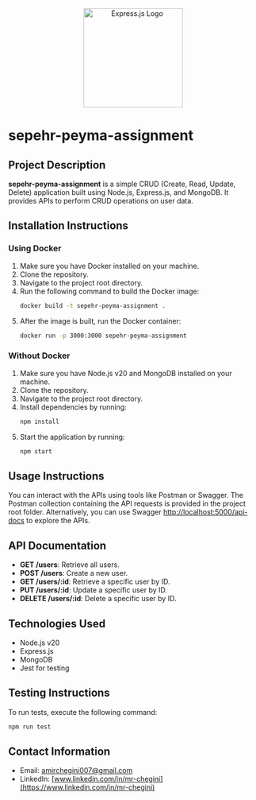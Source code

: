 <div align="center">
  <img src="https://upload.wikimedia.org/wikipedia/commons/6/64/Expressjs.png" alt="Express.js Logo" width="200">
</div>

# sepehr-peyma-assignment

## Project Description

**sepehr-peyma-assignment** is a simple CRUD (Create, Read, Update, Delete) application built using Node.js, Express.js, and MongoDB. It provides APIs to perform CRUD operations on user data.

## Installation Instructions

### Using Docker

1. Make sure you have Docker installed on your machine.
2. Clone the repository.
3. Navigate to the project root directory.
4. Run the following command to build the Docker image:
   ```bash
   docker build -t sepehr-peyma-assignment .
   ```
5. After the image is built, run the Docker container:
   ```bash
   docker run -p 3000:3000 sepehr-peyma-assignment
   ```

### Without Docker

1. Make sure you have Node.js v20 and MongoDB installed on your machine.
2. Clone the repository.
3. Navigate to the project root directory.
4. Install dependencies by running:
   ```bash
   npm install
   ```
5. Start the application by running:
   ```bash
   npm start
   ```

## Usage Instructions

You can interact with the APIs using tools like Postman or Swagger. The Postman collection containing the API requests is provided in the project root folder. Alternatively, you can use Swagger [http://localhost:5000/api-docs](http://localhost:5000/api-docs) to explore the APIs.

## API Documentation

- **GET /users**: Retrieve all users.
- **POST /users**: Create a new user.
- **GET /users/:id**: Retrieve a specific user by ID.
- **PUT /users/:id**: Update a specific user by ID.
- **DELETE /users/:id**: Delete a specific user by ID.

## Technologies Used

- Node.js v20
- Express.js
- MongoDB
- Jest for testing

## Testing Instructions

To run tests, execute the following command:

```bash
npm run test
```

## Contact Information

- Email: amirchegini007@gmail.com
- LinkedIn: [www.linkedin.com/in/mr-chegini](https://www.linkedin.com/in/mr-chegini)
